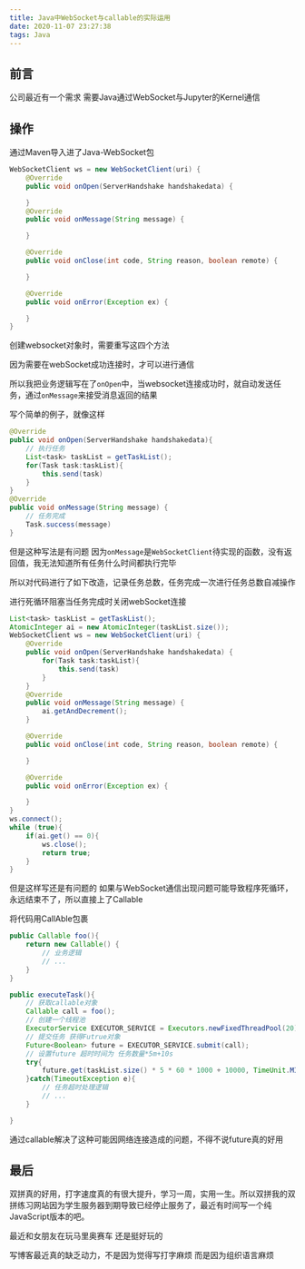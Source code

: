 ```yaml
---
title: Java中WebSocket与callable的实际运用
date: 2020-11-07 23:27:38
tags: Java
---
```

## 前言

公司最近有一个需求 需要Java通过WebSocket与Jupyter的Kernel通信

## 操作

通过Maven导入进了Java-WebSocket包

```java
WebSocketClient ws = new WebSocketClient(uri) {
    @Override
    public void onOpen(ServerHandshake handshakedata) {

    }
    @Override
    public void onMessage(String message) {

    }

    @Override
    public void onClose(int code, String reason, boolean remote) {

    }

    @Override
    public void onError(Exception ex) {

    }
}
```
创建websocket对象时，需要重写这四个方法

因为需要在webSocket成功连接时，才可以进行通信

所以我把业务逻辑写在了`onOpen`中，当websocket连接成功时，就自动发送任务，通过`onMessage`来接受消息返回的结果

写个简单的例子，就像这样
```java
@Override
public void onOpen(ServerHandshake handshakedata){
    // 执行任务
    List<task> taskList = getTaskList();
    for(Task task:taskList){
        this.send(task)
    }
}
@Override
public void onMessage(String message) {
    // 任务完成
    Task.success(message)
}
```

但是这种写法是有问题 因为`onMessage`是`WebSocketClient`待实现的函数，没有返回值，我无法知道所有任务什么时间都执行完毕

所以对代码进行了如下改造，记录任务总数，任务完成一次进行任务总数自减操作

进行死循环阻塞当任务完成时关闭webSocket连接

```java
List<task> taskList = getTaskList();
AtomicInteger ai = new AtomicInteger(taskList.size());
WebSocketClient ws = new WebSocketClient(uri) {
    @Override
    public void onOpen(ServerHandshake handshakedata) {
        for(Task task:taskList){
            this.send(task)
        }
    }
    @Override
    public void onMessage(String message) {
        ai.getAndDecrement();
    }

    @Override
    public void onClose(int code, String reason, boolean remote) {

    }

    @Override
    public void onError(Exception ex) {

    }
}
ws.connect();
while (true){
    if(ai.get() == 0){
        ws.close();
        return true;
    }
}
```

但是这样写还是有问题的 如果与WebSocket通信出现问题可能导致程序死循环，永远结束不了，所以直接上了Callable

将代码用CallAble包裹
```java
public Callable foo(){
    return new Callable() {
        // 业务逻辑
        // ...
    }
}

public executeTask(){
    // 获取callable对象
    Callable call = foo();
    // 创建一个线程池
    ExecutorService EXECUTOR_SERVICE = Executors.newFixedThreadPool(20);
    // 提交任务 获得Futrue对象
    Future<Boolean> future = EXECUTOR_SERVICE.submit(call);
    // 设置future 超时时间为 任务数量*5m+10s
    try{
        future.get(taskList.size() * 5 * 60 * 1000 + 10000, TimeUnit.MILLISECONDS);
    }catch(TimeoutException e){
        // 任务超时处理逻辑
        // ...
    }

}
```

通过callable解决了这种可能因网络连接造成的问题，不得不说future真的好用

## 最后

双拼真的好用，打字速度真的有很大提升，学习一周，实用一生。所以双拼我的双拼练习网站因为学生服务器到期导致已经停止服务了，最近有时间写一个纯JavaScript版本的吧。

最近和女朋友在玩马里奥赛车 还是挺好玩的

写博客最近真的缺乏动力，不是因为觉得写打字麻烦 而是因为组织语言麻烦


